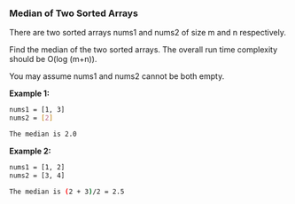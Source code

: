 ### Median of Two Sorted Arrays

There are two sorted arrays nums1 and nums2 of size m and n respectively.

Find the median of the two sorted arrays. The overall run time complexity should be O(log (m+n)).

You may assume nums1 and nums2 cannot be both empty.

**Example 1:**

```bash
nums1 = [1, 3]
nums2 = [2]

The median is 2.0
```

**Example 2:**

```bash
nums1 = [1, 2]
nums2 = [3, 4]

The median is (2 + 3)/2 = 2.5
```
